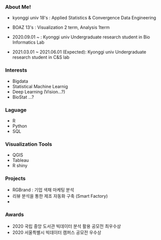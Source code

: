 ### About Me!
- kyonggi univ 18's : Applied Statistics & Convergence Data Engineering
- BOAZ 13's : Visualization 2 term, Analysis 1term


- 2020.09.01 ~ : Kyonggi univ Undergraduate research student in Bio Informatics Lab
- 2021.03.01 ~ 2021.06.01 (Expected): Kyonggi univ Undergraduate research student in C&S lab

### Interests
- Bigdata
- Statistical Machine Learnig
- Deep Learning (Vision...?)
- BioStat ...?

### Laguage
- R
- Python
- SQL

### Visualization Tools
- QGIS
- Tableau
- R shiny


### Projects
- RGBrand : 기업 색채 마케팅 분석
- 리뷰 분석을 통한 제조 자동화 구축  (Smart Factory)
- 


### Awards
- 2020 국립 중앙 도서관 빅데이터 분석 활용 공모전 최우수상
- 2020 서울특별시 빅데이터 캠퍼스 공모전 우수상

<!--
**GGoYoungHee/GGoYoungHee** is a ✨ _special_ ✨ repository because its `README.md` (this file) appears on your GitHub profile.

Here are some ideas to get you started:

- 🔭 I’m currently working on ...
- 🌱 I’m currently learning ...
- 👯 I’m looking to collaborate on ...
- 🤔 I’m looking for help with ...
- 💬 Ask me about ...
- 📫 How to reach me: ...
- 😄 Pronouns: ...
- ⚡ Fun fact: ...
-->
